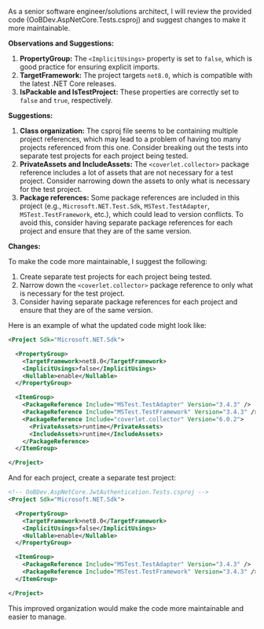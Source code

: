 As a senior software engineer/solutions architect, I will review the provided code (OoBDev.AspNetCore.Tests.csproj) and suggest changes to make it more maintainable.

**Observations and Suggestions:**

1. **PropertyGroup:** The `<ImplicitUsings>` property is set to `false`, which is good practice for ensuring explicit imports.
2. **TargetFramework:** The project targets `net8.0`, which is compatible with the latest .NET Core releases.
3. **IsPackable and IsTestProject:** These properties are correctly set to `false` and `true`, respectively.

**Suggestions:**

1. **Class organization:** The csproj file seems to be containing multiple project references, which may lead to a problem of having too many projects referenced from this one. Consider breaking out the tests into separate test projects for each project being tested.
2. **PrivateAssets and IncludeAssets:** The `<coverlet.collector>` package reference includes a lot of assets that are not necessary for a test project. Consider narrowing down the assets to only what is necessary for the test project.
3. **Package references:** Some package references are included in this project (e.g., `Microsoft.NET.Test.Sdk`, `MSTest.TestAdapter`, `MSTest.TestFramework`, etc.), which could lead to version conflicts. To avoid this, consider having separate package references for each project and ensure that they are of the same version.

**Changes:**

To make the code more maintainable, I suggest the following:

1. Create separate test projects for each project being tested.
2. Narrow down the `<coverlet.collector>` package reference to only what is necessary for the test project.
3. Consider having separate package references for each project and ensure that they are of the same version.

Here is an example of what the updated code might look like:

```XML
<Project Sdk="Microsoft.NET.Sdk">

  <PropertyGroup>
    <TargetFramework>net8.0</TargetFramework>
    <ImplicitUsings>false</ImplicitUsings>
    <Nullable>enable</Nullable>
  </PropertyGroup>

  <ItemGroup>
    <PackageReference Include="MSTest.TestAdapter" Version="3.4.3" />
    <PackageReference Include="MSTest.TestFramework" Version="3.4.3" />
    <PackageReference Include="coverlet.collector" Version="6.0.2">
      <PrivateAssets>runtime</PrivateAssets>
      <IncludeAssets>runtime</IncludeAssets>
    </PackageReference>
  </ItemGroup>

</Project>
```

And for each project, create a separate test project:

```XML
<!-- OoBDev.AspNetCore.JwtAuthentication.Tests.csproj -->
<Project Sdk="Microsoft.NET.Sdk">

  <PropertyGroup>
    <TargetFramework>net8.0</TargetFramework>
    <ImplicitUsings>false</ImplicitUsings>
    <Nullable>enable</Nullable>
  </PropertyGroup>

  <ItemGroup>
    <PackageReference Include="MSTest.TestAdapter" Version="3.4.3" />
    <PackageReference Include="MSTest.TestFramework" Version="3.4.3" />
  </ItemGroup>

</Project>
```

This improved organization would make the code more maintainable and easier to manage.